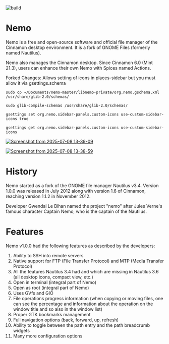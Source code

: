 ![build](https://github.com/linuxmint/nemo/actions/workflows/build.yml/badge.svg)

Nemo
====
Nemo is a free and open-source software and official file manager of the Cinnamon desktop environment. 
It is a fork of GNOME Files (formerly named Nautilus).

Nemo also manages the Cinnamon desktop.
Since Cinnamon 6.0 (Mint 21.3), users can enhance their own Nemo with Spices named Actions.

Forked Changes: Allows setting of icons in places-sidebar but you must allow it via gsettings.schema
```
sudo cp ~/Documents/nemo-master/libnemo-private/org.nemo.gschema.xml /usr/share/glib-2.0/schemas/

sudo glib-compile-schemas /usr/share/glib-2.0/schemas/

gsettings set org.nemo.sidebar-panels.custom-icons use-custom-sidebar-icons true

gsettings get org.nemo.sidebar-panels.custom-icons use-custom-sidebar-icons
```

[![Screenshot from 2025-07-08 13-39-09](https://i.ibb.co/2Y7M0M4Z/Screenshot-from-2025-07-08-13-39-09.png)](https://ibb.co/zHh2W2v6)

[![Screenshot from 2025-07-08 13-38-59](https://i.ibb.co/RG7HCLWj/Screenshot-from-2025-07-08-13-38-59.png)](https://ibb.co/CpW0nxFP)



History
====
Nemo started as a fork of the GNOME file manager Nautilus v3.4. Version 1.0.0 was released in July 2012 along with version 1.6 of Cinnamon,
reaching version 1.1.2 in November 2012.

Developer Gwendal Le Bihan named the project "nemo" after Jules Verne's famous character Captain Nemo, who is the captain of the Nautilus.

Features
====
Nemo v1.0.0 had the following features as described by the developers:
1. Ability to SSH into remote servers
2. Native support for FTP (File Transfer Protocol) and MTP (Media Transfer Protocol)
3. All the features Nautilus 3.4 had and which are missing in Nautilus 3.6 (all desktop icons, compact view, etc.)
4. Open in terminal (integral part of Nemo)
5. Open as root (integral part of Nemo)
6. Uses GVfs and GIO
7. File operations progress information (when copying or moving files, one can see the percentage and information about the operation on the window title and so also in the window list)
8. Proper GTK bookmarks management
9. Full navigation options (back, forward, up, refresh)
10. Ability to toggle between the path entry and the path breadcrumb widgets
11. Many more configuration options
